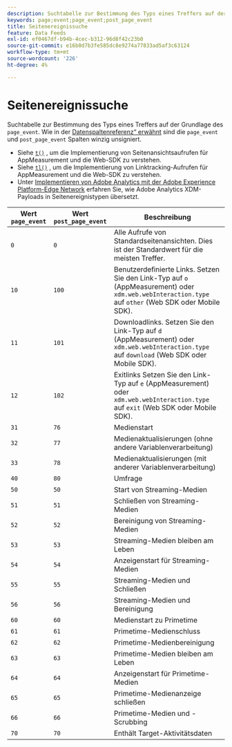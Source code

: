 ```yaml
---
description: Suchtabelle zur Bestimmung des Typs eines Treffers auf der Grundlage des Seitenereignisses.
keywords: page;event;page_event;post_page_event
title: Seitenereignissuche
feature: Data Feeds
exl-id: ef0467df-b94b-4cec-b312-96d8f42c23b0
source-git-commit: e16b0d7b3fe585dc8e9274a77833ad5af3c63124
workflow-type: tm+mt
source-wordcount: '226'
ht-degree: 4%

---
```


# Seitenereignissuche

Suchtabelle zur Bestimmung des Typs eines Treffers auf der Grundlage des `page_event`. Wie in der [Datenspaltenreferenz“ erwähnt](datafeeds-reference.md) sind die `page_event` und `post_page_event` Spalten winzig unsigniert.

* Siehe [`t()`](/help/implement/vars/functions/t-method.md) , um die Implementierung von Seitenansichtsaufrufen für AppMeasurement und die Web-SDK zu verstehen.
* Siehe [`tl()`](/help/implement/vars/functions/tl-method.md) , um die Implementierung von Linktracking-Aufrufen für AppMeasurement und die Web-SDK zu verstehen.
* Unter [Implementieren von Adobe Analytics mit der Adobe Experience Platform-Edge Network](/help/implement/aep-edge/overview.md) erfahren Sie, wie Adobe Analytics XDM-Payloads in Seitenereignistypen übersetzt.

| Wert `page_event` | Wert `post_page_event` | Beschreibung |
| --- | --- | --- |
| `0` | `0` | Alle Aufrufe von Standardseitenansichten. Dies ist der Standardwert für die meisten Treffer. |
| `10` | `100` | Benutzerdefinierte Links. Setzen Sie den Link-Typ auf `o` (AppMeasurement) oder `xdm.web.webInteraction.type` auf `other` (Web SDK oder Mobile SDK). |
| `11` | `101` | Downloadlinks. Setzen Sie den Link-Typ auf `d` (AppMeasurement) oder `xdm.web.webInteraction.type` auf `download` (Web SDK oder Mobile SDK). |
| `12` | `102` | Exitlinks Setzen Sie den Link-Typ auf `e` (AppMeasurement) oder `xdm.web.webInteraction.type` auf `exit` (Web SDK oder Mobile SDK). |
| `31` | `76` | Medienstart |
| `32` | `77` | Medienaktualisierungen (ohne andere Variablenverarbeitung) |
| `33` | `78` | Medienaktualisierungen (mit anderer Variablenverarbeitung) |
| `40` | `80` | Umfrage |
| `50` | `50` | Start von Streaming-Medien |
| `51` | `51` | Schließen von Streaming-Medien |
| `52` | `52` | Bereinigung von Streaming-Medien |
| `53` | `53` | Streaming-Medien bleiben am Leben |
| `54` | `54` | Anzeigenstart für Streaming-Medien |
| `55` | `55` | Streaming-Medien und Schließen |
| `56` | `56` | Streaming-Medien und Bereinigung |
| `60` | `60` | Medienstart zu Primetime |
| `61` | `61` | Primetime-Medienschluss |
| `62` | `62` | Primetime-Medienbereinigung |
| `63` | `63` | Primetime-Medien bleiben am Leben |
| `64` | `64` | Anzeigenstart für Primetime-Medien |
| `65` | `65` | Primetime-Medienanzeige schließen |
| `66` | `66` | Primetime-Medien und -Scrubbing |
| `70` | `70` | Enthält Target-Aktivitätsdaten |
